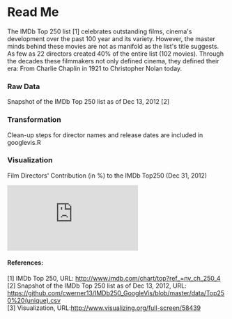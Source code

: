 Read Me
========================================================
The IMDb Top 250 list [1] celebrates outstanding films, cinema's development over the past 100 year and its variety. However, the master minds behind these movies are not as manifold as the list's title suggests. As few as 22 directors created 40% of the entire list (102 movies). Through the decades these filmmakers not only defined cinema, they defined their era: From Charlie Chaplin in 1921 to Christopher Nolan today.

### Raw Data
Snapshot of the IMDb Top 250 list as of Dec 13, 2012 [2]

### Transformation
Clean-up steps for director names and release dates are included in googlevis.R

### Visualization 
Film Directors' Contribution (in %) to the IMDb Top250 (Dec 31, 2012)
<iframe src="http://www.visualizing.org/embedded/58439" frameborder="0" scrolling="no" marginheight="0" marginwidth="0"></iframe>

#### References:
[1] IMDb Top 250, URL: http://www.imdb.com/chart/top?ref_=nv_ch_250_4
[2] Snapshot of the IMDb Top 250 list as of Dec 13, 2012, URL: https://github.com/cwerner13/IMDb250_GoogleVis/blob/master/data/Top250%20(unique).csv  
[3] Visualization, URL:http://www.visualizing.org/full-screen/58439

